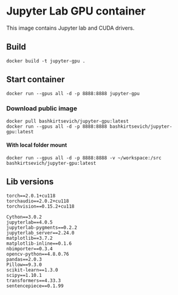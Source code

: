 # Jupyter Lab GPU container

This image contains Jupyter lab and CUDA drivers.

## Build

```
docker build -t jupyter-gpu .
```

## Start container

```
docker run --gpus all -d -p 8888:8888 jupyter-gpu
```

### Download public image

```
docker pull bashkirtsevich/jupyter-gpu:latest
docker run --gpus all -d -p 8888:8888 bashkirtsevich/jupyter-gpu:latest
```

#### With local folder mount
```
docker run --gpus all -d -p 8888:8888 -v ~/workspace:/src bashkirtsevich/jupyter-gpu:latest
```

## Lib versions

```
torch==2.0.1+cu118
torchaudio==2.0.2+cu118
torchvision==0.15.2+cu118

Cython==3.0.2
jupyterlab==4.0.5
jupyterlab-pygments==0.2.2
jupyterlab_server==2.24.0
matplotlib==3.7.2
matplotlib-inline==0.1.6
nbimporter==0.3.4
opencv-python==4.8.0.76
pandas==2.0.3
Pillow==9.3.0
scikit-learn==1.3.0
scipy==1.10.1
transformers==4.33.3
sentencepiece==0.1.99
```

